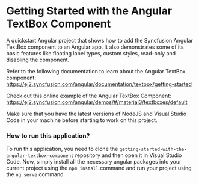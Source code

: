 # Getting Started with the Angular TextBox Component
A quickstart Angular project that shows how to add the Syncfusion Angular TextBox component to an Angular app. It also demonstrates some of its basic features like floating label types, custom styles, read-only and disabling the component.
 
Refer to the following documentation to learn about the Angular TextBox component: 
https://ej2.syncfusion.com/angular/documentation/textbox/getting-started

Check out this online example of the Angular TextBox Component:
https://ej2.syncfusion.com/angular/demos/#/material3/textboxes/default

Make sure that you have the latest versions of NodeJS and Visual Studio Code in your machine before starting to work on this project.

### How to run this application?
To run this application, you need to clone the `getting-started-with-the-angular-textbox-component` repository and then open it in Visual Studio Code. Now, simply install all the necessary angular packages into your current project using the `npm install` command and run your project using the `ng serve` command.
